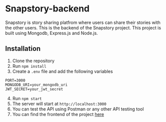 # Snapstory-backend

Snapstory is story sharing platfrom where users can share their stories with the other users. This is the backend of the Snapstory project. This project is built using Mongodb, Express.js and Node.js.

## Installation

1. Clone the repository
2. Run `npm install`
3. Create a `.env` file and add the following variables
```
PORT=3000
MONGODB_URI=your_mongodb_uri
JWT_SECRET=your_jwt_secret
```
4. Run `npm start`
5. The server will start at `http://localhost:3000`
6. You can test the API using Postman or any other API testing tool
7. You can find the frontend of the project [here](https://github.com/DheerajSharma404/Snapstory-frontend)

